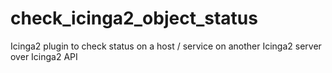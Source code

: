# check_icinga2_object_status
Icinga2 plugin to check status on a host / service on another Icinga2 server over Icinga2 API
